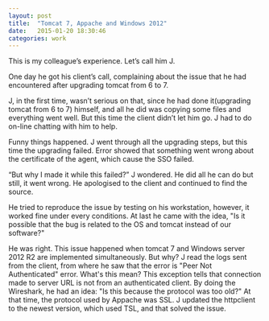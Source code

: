 ```yaml
---
layout: post
title:  "Tomcat 7, Appache and Windows 2012"
date:   2015-01-20 18:30:46
categories: work
---
```

This is my colleague’s experience. Let’s call him J. 

One day he got his client’s call, complaining about the issue that he had encountered after upgrading tomcat from 6 to 7.

J, in the first time, wasn’t serious on that, since he had done it(upgrading tomcat from 6 to 7) himself, and all he did was copying some files and everything went well. But this time the client didn’t let him go. J had to do on-line chatting with him to help.

Funny things happened. J went through all the upgrading steps, but this time the upgrading failed. Error showed that something went wrong about the certificate of the agent, which cause the SSO failed. 

“But why I made it while this failed?” J wondered. He did all he can do but still, it went wrong. He apologised to the client and continued to find the source.

He tried to reproduce the issue by testing on his workstation, however, it worked fine under every conditions. At last he came with the idea, "Is it possible that the bug is related to the OS and tomcat instead of our software?" 

He was right. This issue happened when tomcat 7 and Windows server 2012 R2 are implemented simultaneously. But why? J read the logs sent from the client, from where he saw that the error is "Peer Not Authenticated" error.
What's this mean? This exception tells that connection made to server URL is not from an authenticated client. By doing the Wireshark, he had an idea: "Is this because the protocol was too old?" At that time, the protocol used by Appache was SSL. J updated the httpclient to the newest version, which used TSL, and that solved the issue.